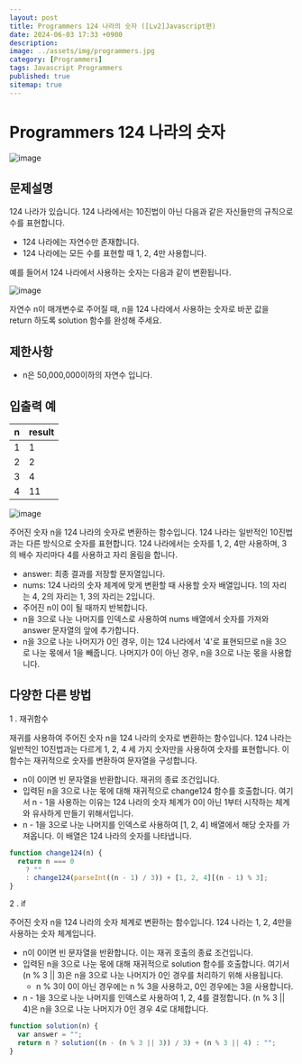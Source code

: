 ```yaml
---
layout: post
title: Programmers 124 나라의 숫자 ([Lv2]Javascript편)
date: 2024-06-03 17:33 +0900
description:
image: ../assets/img/programmers.jpg
category: [Programmers]
tags: Javascript Programmers
published: true
sitemap: true
---
```


# Programmers 124 나라의 숫자

![image](https://github.com/gnlgk/gnlgk.github.io/assets/161431748/b3178f08-ff1f-4327-a45d-5a939bf51261)

## 문제설명

124 나라가 있습니다. 124 나라에서는 10진법이 아닌 다음과 같은 자신들만의 규칙으로 수를 표현합니다.

- 124 나라에는 자연수만 존재합니다.
- 124 나라에는 모든 수를 표현할 때 1, 2, 4만 사용합니다.

예를 들어서 124 나라에서 사용하는 숫자는 다음과 같이 변환됩니다.

![image](https://github.com/gnlgk/gnlgk.github.io/assets/161431748/a15b892d-1823-4385-b8fc-98ed536aedbe)

자연수 n이 매개변수로 주어질 때, n을 124 나라에서 사용하는 숫자로 바꾼 값을 return 하도록 solution 함수를 완성해 주세요.

## 제한사항

- n은 50,000,000이하의 자연수 입니다.

## 입출력 예

| n   | result |
| --- | ------ |
| 1   | 1      |
| 2   | 2      |
| 3   | 4      |
| 4   | 11     |

![image](https://github.com/gnlgk/gnlgk.github.io/assets/161431748/10246a63-628f-4977-ae98-0bfb00481e47)

주어진 숫자 n을 124 나라의 숫자로 변환하는 함수입니다. 124 나라는 일반적인 10진법과는 다른 방식으로 숫자를 표현합니다. 124 나라에서는 숫자를 1, 2, 4만 사용하며, 3의 배수 자리마다 4를 사용하고 자리 올림을 합니다.

- answer: 최종 결과를 저장할 문자열입니다.
- nums: 124 나라의 숫자 체계에 맞게 변환할 때 사용할 숫자 배열입니다. 1의 자리는 4, 2의 자리는 1, 3의 자리는 2입니다.
- 주어진 n이 0이 될 때까지 반복합니다.
- n을 3으로 나눈 나머지를 인덱스로 사용하여 nums 배열에서 숫자를 가져와 answer 문자열의 앞에 추가합니다.
- n을 3으로 나눈 나머지가 0인 경우, 이는 124 나라에서 '4'로 표현되므로 n을 3으로 나눈 몫에서 1을 빼줍니다. 나머지가 0이 아닌 경우, n을 3으로 나눈 몫을 사용합니다.

## 다양한 다른 방법

1 . 재귀함수

재귀를 사용하여 주어진 숫자 n을 124 나라의 숫자로 변환하는 함수입니다. 124 나라는 일반적인 10진법과는 다르게 1, 2, 4 세 가지 숫자만을 사용하여 숫자를 표현합니다. 이 함수는 재귀적으로 숫자를 변환하여 문자열을 구성합니다.

- n이 0이면 빈 문자열을 반환합니다. 재귀의 종료 조건입니다.
- 입력된 n을 3으로 나눈 몫에 대해 재귀적으로 change124 함수를 호출합니다. 여기서 n - 1을 사용하는 이유는 124 나라의 숫자 체계가 0이 아닌 1부터 시작하는 체계와 유사하게 만들기 위해서입니다.
- n - 1을 3으로 나눈 나머지를 인덱스로 사용하여 [1, 2, 4] 배열에서 해당 숫자를 가져옵니다. 이 배열은 124 나라의 숫자를 나타냅니다.

```javascript
function change124(n) {
  return n === 0
    ? ""
    : change124(parseInt((n - 1) / 3)) + [1, 2, 4][(n - 1) % 3];
}
```

2 . if

주어진 숫자 n을 124 나라의 숫자 체계로 변환하는 함수입니다. 124 나라는 1, 2, 4만을 사용하는 숫자 체계입니다.

- n이 0이면 빈 문자열을 반환합니다. 이는 재귀 호출의 종료 조건입니다.
- 입력된 n을 3으로 나눈 몫에 대해 재귀적으로 solution 함수를 호출합니다. 여기서 (n % 3 || 3)은 n을 3으로 나눈 나머지가 0인 경우를 처리하기 위해 사용됩니다.
  - n % 3이 0이 아닌 경우에는 n % 3을 사용하고, 0인 경우에는 3을 사용합니다.
- n - 1을 3으로 나눈 나머지를 인덱스로 사용하여 1, 2, 4를 결정합니다. (n % 3 || 4)은 n을 3으로 나눈 나머지가 0인 경우 4로 대체합니다.

```javascript
function solution(n) {
  var answer = "";
  return n ? solution((n - (n % 3 || 3)) / 3) + (n % 3 || 4) : "";
}
```
